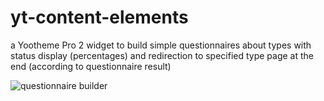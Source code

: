 # yt-content-elements

a Yootheme Pro 2 widget to build simple questionnaires about types with status display (percentages) and redirection to specified type page at the end (according to questionnaire result)

![questionnaire builder](https://raw.githubusercontent.com/torbonaut/yt-content-elements/main/tf.jpg)
